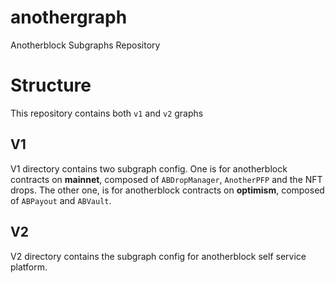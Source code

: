 # anothergraph
Anotherblock Subgraphs Repository

# Structure

This repository contains both `v1` and `v2` graphs

## V1

V1 directory contains two subgraph config.
One is for anotherblock contracts on **mainnet**, composed of `ABDropManager`, `AnotherPFP` and the NFT drops.
The other one, is for anotherblock contracts on **optimism**, composed of `ABPayout` and `ABVault`.

## V2

V2 directory contains the subgraph config for anotherblock self service platform.
